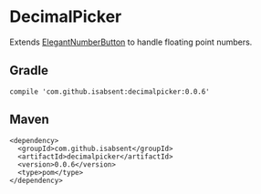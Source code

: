 # DecimalPicker
Extends [ElegantNumberButton](https://github.com/ashik94vc/ElegantNumberButton) to handle floating point numbers.
## Gradle

  `compile 'com.github.isabsent:decimalpicker:0.0.6'`
## Maven

    <dependency>
      <groupId>com.github.isabsent</groupId>
      <artifactId>decimalpicker</artifactId>
      <version>0.0.6</version>
      <type>pom</type>
    </dependency>
